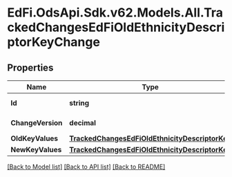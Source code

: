 # EdFi.OdsApi.Sdk.v62.Models.All.TrackedChangesEdFiOldEthnicityDescriptorKeyChange

## Properties

Name | Type | Description | Notes
------------ | ------------- | ------------- | -------------
**Id** | **string** | Resource identifier | [optional] 
**ChangeVersion** | **decimal** | Change version | [optional] 
**OldKeyValues** | [**TrackedChangesEdFiOldEthnicityDescriptorKey**](TrackedChangesEdFiOldEthnicityDescriptorKey.md) |  | [optional] 
**NewKeyValues** | [**TrackedChangesEdFiOldEthnicityDescriptorKey**](TrackedChangesEdFiOldEthnicityDescriptorKey.md) |  | [optional] 

[[Back to Model list]](../../README.md#documentation-for-models) [[Back to API list]](../../README.md#documentation-for-api-endpoints) [[Back to README]](../../README.md)


